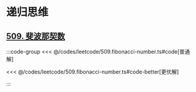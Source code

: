 # 递归思维

## [509. 斐波那契数](https://leetcode.cn/problems/fibonacci-number/submissions/541370358/)

:::code-group
<<< @/codes/leetcode/509.fibonacci-number.ts#code[普通解]

<<< @/codes/leetcode/509.fibonacci-number.ts#code-better[更优解]

:::